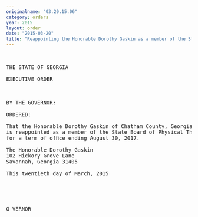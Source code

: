 ```yaml
---
originalname: "03.20.15.06"
category: orders
year: 2015
layout: order
date: "2015-03-20"
title: "Reappointing the Honorable Dorothy Gaskin as a member of the State Board of Physical Therapy"
---
```

<pre>
    

THE STATE OF GEORGIA

EXECUTIVE ORDER

 

BY THE GOVERNOR:

ORDERED:

That the Honorable Dorothy Gaskin of Chatham County, Georgia,
is reappointed as a member of the State Board of Physical Therapy,
for a term of ofﬁce ending August 30, 2017.

The Honorable Dorothy Gaskin
102 Hickory Grove Lane
Savannah, Georgia 31405

This twentieth day of March, 2015

 

 

G VERNOR

</pre>
